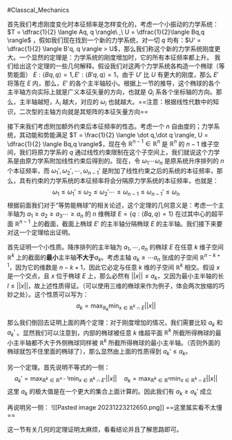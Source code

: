 #Classcal_Mechanics 

首先我们考虑刚度变化时本征频率是怎样变化的，考虑一个小振动的力学系统：$T = \dfrac{1}{2} \langle  Aq, q \rangle\ ,\ U = \dfrac{1}{2}\langle  Bq,q \rangle$ ，假如我们现在找到一个新的力学系统，对一切 $q$ 均有：$U' = \dfrac{1}{2}  \langle  B'q, q \rangle > U$，那么我们称这个新的力学系统刚度更大。一个显然的定理是：力学系统的刚度增加时，它的所有本征频率都上升。
我们给出这个定理的一些几何解释。假设我们对这两个力学系统各构造一个椭球（等势能面） $E : \langle  Bq, q \rangle = 1, E' : \langle  B'q,q \rangle=1$，由于 $U'$ 比 $U$ 有更大的刚度，那么 $E'$ 将落在 $E$ 内，那么，$E'$ 的各个主半轴较小。根据上一节的推导，这个椭球的各个主半轴方向实际上就是广义本征矢量的方向，也就是 $Q_{i}$ 系各个坐标轴的方向。那么，主半轴越短，$\lambda_{i}$ 越大，对应的 $\omega_{i}$ 也就越大。==注意：根据线性代数中的知识，二次型的主轴方向就是其矩阵的本征矢量方向== 

接下来我们考虑附加额外约束后本征频率的性态。考虑一个 $n$ 自由度的；力学系统，其动能和势能满足 $T = \frac{1}{2} \langle  \dot q,\dot q \rangle, U = \dfrac{1}{2} \langle  Bq,q \rangle$，现在令 $\mathbb{R}^{n-1} \in \mathbb{R}^{n}$ 是 $\mathbb{R}^{n}$ 的 $n-1$ 维子空间，我们将原力学系的 $q$ 通过线性约束限制在这个子空间上，我们就说这个力学系是由原力学系附加线性约束后得到的。现在，令 $\omega_{1} \cdots \omega_{n}$ 是原系统升序排列的 $n$ 个本征频率，而 $\omega_{1}',\omega_{2}',\cdots ,\omega_{n-1}'$ 是附加了线性约束之后的系统的本征频率，那么，具有约束的力学系统的本征频率将会分隔原力学系统的本征频率，也就是：
$$
\omega_{1} \le  \omega_{1}' \le \omega_{2} \le  \omega_{2}'\cdots \le  \omega_{n-1} \le  \omega_{n-1}' \le  \omega_{n}
$$
根据前面我们对于“等势能椭球”的相关论述，这个定理的几何意义是：考虑一个主半轴为 $a_{1} \ge a_{2} \ge a_{3}\cdots  \ge a_{n}$ 的 $n$ 维椭球 $E = \{q : \langle  Bq,q \rangle = 1\}$ 在过其中心的超平面 $\mathbb{R}^{n-1}$ 上的截面，截面上椭球 $E'$ 的主半轴分隔椭球 $E$ 的主半轴。我们接下来要对这一个定理给出证明。

首先证明一个小性质。降序排列的主半轴为 $a_{1},\cdots ,a_{n}$ 的椭球 $E$ 在任意 $k$ 维子空间 $\mathbb{R}^{k}$ 上的截面的**最小**主半轴**不大于**$a_{k}$。考虑主轴 $a_{k} \ge \cdots a_{n}$ 张成的子空间 $\mathbb{R}^{n-k+1}$，因为它的维数是 $n-k+1$，因此它必定与任意 $k$ 维的子空间 $\mathbb{R}^{k}$ 相交。假设 $x$ 是一个交点，且 $x$ 位于椭球 $E$ 上，那么必然有 $||x|| \le a_{k}$，又因为最小主半轴的长 $l \le ||x||$，故上述性质得证。（可以使用三维的椭球来作为例子，体会两次放缩的巧妙之处）。这个性质可以写为：
$$
a_{k}  = \max_{\mathbb{R}_{k}} \min_{x \in \mathbb{R}^{k} \cap E} ||x||
$$

那么我们倒回去证明上面的两个定理：对于刚度增加的情况，我们需要比较 $a_{k}$ 和 $a_k'$ 。显然我们可以注意到，内部的椭球被任意 $k$ 维超平面 $\mathbb{R}^{k}$ 所截所得椭球的最小主半轴都不大于外侧椭球同样被 $\mathbb{R}^{k}$ 所截所得椭球的最小主半轴。（否则外面的椭球就包不住里面的椭球了），那么显然由上面的性质得到 $a_{k}' \le a_{k}$。

另一个定理。首先说明不等式的一侧：
$$
a_{k}' = \max_{\mathbb{R}^{k} \in \mathbb{R}^{n-1}} \min_{x \in \mathbb{R}^{k}  \cap E'} ||x|| \quad  a_{k} = \max_{\mathbb{R}^{k} \in \mathbb{R}^{n}} \min_{x \in \mathbb{R}^{k}  \cap E} ||x||
$$
这里 $a_{k}$ 的极大值是在一个更大的集合上面计算的。因此我们有 $a_{k} \ge a_{k}'$ 成立

再说明另一侧：
![[Pasted image 20231223212650.png]]
==这里属实看不太懂== 


这一节有关几何的定理证明太麻烦，看看结论并且了解思路即可。








